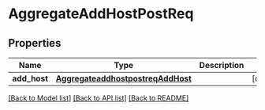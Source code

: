 # AggregateAddHostPostReq

## Properties
Name | Type | Description | Notes
------------ | ------------- | ------------- | -------------
**add_host** | [**AggregateaddhostpostreqAddHost**](AggregateaddhostpostreqAddHost.md) |  | [optional] 

[[Back to Model list]](../README.md#documentation-for-models) [[Back to API list]](../README.md#documentation-for-api-endpoints) [[Back to README]](../README.md)


